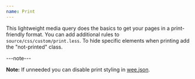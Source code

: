 ```yaml
---
name: Print
---
```


This lightweight media query does the basics to get your pages in a print-friendly format. You can add additional rules to `source/css/custom/print.less`. To hide specific elements when printing add the "not-printed" class.

---note---

**Note:** If unneeded you can disable print styling in [wee.json](/build/config#general).